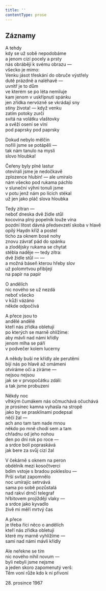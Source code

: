 ```yaml
---
title: ''
contentType: prose
---
```


## Záznamy

A tehdy  
kdy se už sobě nepodobáme  
a jenom cizí pocely a prsty  
nás obrábějí k svému obrazu —  
všecko je mimo:  
Venku jásot třeskání do obruče výstřely  
dutě prázdně a naléhavě —  
uvnitř je to dům  
ve kterém se po léta nemiluje  
kam jenom v uskřípnutí spánku  
jen zřídka nervózně se vkrádají sny  
stíny života! — když venku  
zatím potoky zurčí  
svítá na volátku vlaštovky  
a svěží osení se vlní  
pod paprsky pod paprsky

Dokud nebylo mělčin  
nořili jsme se potápěli —  
tak nám tanulo na mysli  
slovo hloubka!

Čeřeny byly plné lastur  
otevírali jsme je nedočkavě  
zplozence hlubin! — ale umíralo  
nám všecko pod rukama páchlo  
v sluneční výhni tonuli jsme  
v potu jenž nám po lících stékal  
už jen jako pláč slova hloubka

Tedy zítran —  
neboť dneska dvě židle stůl  
kocovina plný popelník louže vína  
pozdní lítost dávná předsevzetí skoba v hlavě  
opilý Haydn kříž a postel  
ticho za oknem bosé nohy  
znovu závrať pád do spánku  
a zlodějsky rukama se chytat  
stébla naděje — tedy zítra:  
dvě židle stůl — —  
a možná báseň kterou hřeby slov  
už polomrtvou přibíjejí  
na papír na papír

O andělích  
nic nového se už nezdá  
neboť všecko  
v kůži vázáno  
někde odpočívá

A přece jsou to  
andělé andělé  
kteří nás zřídka obletují  
po kterých se marně ohlížíme:  
aby mávli nad námi křídly  
jenom mlha se páří  
v podvečer kolem lucerny

A někdy buší ne křídly ale perutěmi  
bijí nás po hlavě až omámeni  
otvíráme oči a zíráme —  
nejsou nejsou  
jak se v prvopočátku zdáli:  
a tak jsme probuzeni

Někdy noc  
vlhkým čumákem nás očmuchává očuchává  
je prosinec kamna vyhasla na stropě  
jako by se prasklinami podepsal  
něčí žal —  
ach ano tam tam nade mnou  
někdo po mně chodí sem a tam  
chřadnu od jeho nohou  
den po dni rok po roce —  
a srdce bolí popraskává  
jak bere za svůj cizí žal

V čekárně s oknem na peron  
obdélník mezi kosočtverci  
bdím vstoje s bradou pokleslou —  
Prší svítat zapomnělo  
noc umírajíc setrvává  
sama po sobě pozůstalá  
nad rakví drnčí telegraf  
hřbitovem projíždějí vlaky —  
a srdce jako kyvadlo  
živě mi měří mrtvý čas

A přece  
je třeba říci něco o andělích  
kteří nás zřídka obletují  
které my marně vyhlížíme —  
sami nad námi mávli křídly

Ale neřekne se tím  
nic nového nihil novum —  
byli nebyli jsme nejsme  
a jeden skoro zapomenutý verš:  
Těm voní růže kdo k ní přivoní

28\. prosince 1967
